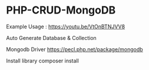 # PHP-CRUD-MongoDB

Example Usage : https://youtu.be/VtOnBTNJVV8

Auto Generate Database & Collection

Mongodb Driver
https://pecl.php.net/package/mongodb

Install library
composer install
